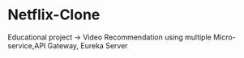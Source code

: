 # Netflix-Clone

Educational project → Video Recommendation using multiple Micro-service,API Gateway, Eureka Server  
